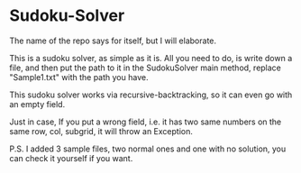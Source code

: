 # Sudoku-Solver

The name of the repo says for itself, but I will elaborate.

This is a sudoku solver, as simple as it is. All you need to do, is write down a file, and then put the path to it in the SudokuSolver main method, replace "Sample1.txt" with the path you have.

This sudoku solver works via recursive-backtracking, so it can even go with an empty field.

Just in case,
If you put a wrong field, i.e. it has two same numbers on the same row, col, subgrid, it will throw an Exception.

P.S. 
I added 3 sample files, two normal ones and one with no solution, you can check it yourself if you want.
